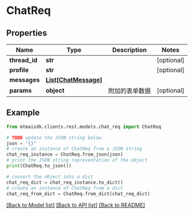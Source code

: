 # ChatReq


## Properties

Name | Type | Description | Notes
------------ | ------------- | ------------- | -------------
**thread_id** | **str** |  | [optional] 
**profile** | **str** |  | [optional] 
**messages** | [**List[ChatMessage]**](ChatMessage.md) |  | 
**params** | **object** | 附加的表单数据 | [optional] 

## Example

```python
from mtmaisdk.clients.rest.models.chat_req import ChatReq

# TODO update the JSON string below
json = "{}"
# create an instance of ChatReq from a JSON string
chat_req_instance = ChatReq.from_json(json)
# print the JSON string representation of the object
print(ChatReq.to_json())

# convert the object into a dict
chat_req_dict = chat_req_instance.to_dict()
# create an instance of ChatReq from a dict
chat_req_from_dict = ChatReq.from_dict(chat_req_dict)
```
[[Back to Model list]](../README.md#documentation-for-models) [[Back to API list]](../README.md#documentation-for-api-endpoints) [[Back to README]](../README.md)


